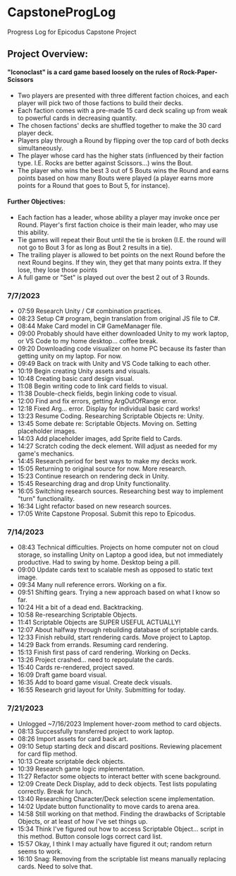 # CapstoneProgLog
Progress Log for Epicodus Capstone Project
## Project Overview:
#### "Iconoclast" is a card game based loosely on the rules of Rock-Paper-Scissors 
* Two players are presented with three different faction choices, and each player will pick two of those factions to build their decks.
* Each faction comes with a pre-made 15 card deck scaling up from weak to powerful cards in decreasing quantity.
* The chosen factions' decks are shuffled together to make the 30 card player deck.
* Players play through a Round by flipping over the top card of both decks simultaneously.
* The player whose card has the higher stats (influenced by their faction type. I.E. Rocks are better against Scissors...) wins the Bout.
* The player who wins the best 3 out of 5 Bouts wins the Round and earns points based on how many Bouts were played (a player earns more points for a Round that goes to Bout 5, for instance).

#### Further Objectives:
* Each faction has a leader, whose ability a player may invoke once per Round. Player's first faction choice is their main leader, who may use this ability.
* Tie games will repeat their Bout until the tie is broken (I.E. the round will not go to Bout 3 for as long as Bout 2 results in a tie).
* The trailing player is allowed to bet points on the next Round before the next Round begins. If they win, they get that many points extra. If they lose, they lose those points
* A full game or "Set" is played out over the best 2 out of 3 Rounds.

### 7/7/2023
*  07:59 Research Unity / C# combination practices.
*  08:23 Setup C# program, begin translation from original JS file to C#.
*  08:44 Make Card model in C# GameManager file.
*  09:00 Probably should have either downloaded Unity to my work laptop, or VS Code to my home desktop... coffee break.
*  09:20 Downloading code visualizer on home PC because its faster than getting unity on my laptop. For now.
*  09:49 Back on track with Unity and VS Code talking to each other.
*  10:19 Begin creating Unity assets and visuals.
*  10:48 Creating basic card design visual.
*  11:08 Begin writing code to link card fields to visual.
*  11:38 Double-check fields, begin linking code to visual.
*  12:00 Find and fix errors, getting ArgOutOfRange error.
*  12:18 Fixed Arg... error. Display for individual basic card works!
*  13:23 Resume Coding. Researching Scriptable Objects re: Unity.
*  13:45 Some debate re: Scriptable Objects. Moving on. Setting placeholder images.
*  14:03 Add placeholder images, add Sprite field to Cards.
*  14:27 Scratch coding the deck element. Will adjust as needed for my game's mechanics.
*  14:45 Research period for best ways to make my decks work.
*  15:05 Returning to original source for now. More research.
*  15:23 Continue research on rendering deck in Unity.
*  15:45 Researching drag and drop Unity functionality.
*  16:05 Switching research sources. Researching best way to implement "turn" functionality.
*  16:34 Light refactor based on new research sources.
*  17:05 Write Capstone Proposal. Submit this repo to Epicodus.

### 7/14/2023
* 08:43 Technical difficulties. Projects on home computer not on cloud storage, so installing Unity on Laptop a good idea, but not immediately productive. Had to swing by home. Desktop being a pill.
* 09:00 Update cards text to scalable mesh as opposed to static text image.
* 09:34 Many null reference errors. Working on a fix.
* 09:51 Shifting gears. Trying a new approach based on what I know so far.
* 10:24 Hit a bit of a dead end. Backtracking.
* 10:58 Re-researching Scriptable Objects.
* 11:41 Scriptable Objects are SUPER USEFUL ACTUALLY!
* 12:07 About halfway through rebuilding database of scriptable cards.
* 12:33 Finish rebuild, start rendering cards. Move project to Laptop.
* 14:29 Back from errands. Resuming card rendering.
* 15:13 Finish first pass of card rendering. Working on Decks.
* 13:26 Project crashed... need to repopulate the cards.
* 15:40 Cards re-rendered, project saved.
* 16:09 Draft game board visual.
* 16:35 Add to board game visual. Create deck visuals.
* 16:55 Research grid layout for Unity. Submitting for today.

### 7/21/2023
* Unlogged ~7/16/2023 Implement hover-zoom method to card objects.
* 08:13 Successfully transferred project to work laptop.
* 08:26 Import assets for card back art.
* 09:10 Setup starting deck and discard positions. Reviewing placement for card flip method.
* 10:13 Create scriptable deck objects.
* 10:39 Research game logic implementation.
* 11:27 Refactor some objects to interact better with scene background.
* 12:09 Create Deck Display, add to deck objects. Test lists populating correctly. Break for lunch.
* 13:40 Researching Character/Deck selection scene implementation.
* 14:02 Update button functionality to move cards to arena area.
* 14:58 Still working on that method. Finding the drawbacks of Scriptable Objects, or at least of how I've set things up.
* 15:34 Think I've figured out how to access Scriptable Object... script in this method. Button console logs correct card list.
* 15:57 Okay, I think I may actually have figured it out; random return seems to work.
* 16:10 Snag: Removing from the scriptable list means manually replacing cards. Need to solve that.
